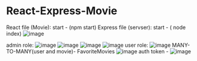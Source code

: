 ﻿# React-Express-Movie
 React file (Movie): start - (npm start)
Express file (servser): start - ( node index)
 ![image](https://github.com/KabylBeken/React-Express-Movie/assets/162076031/229f8283-193e-4f07-a710-ca6f6d9b2eae)

admin role:
![image](https://github.com/KabylBeken/React-Express-Movie/assets/162076031/46629c0c-89e9-4ac3-aac4-a33a950cd067)
![image](https://github.com/KabylBeken/React-Express-Movie/assets/162076031/d27bf623-49d5-4e0e-ae9f-da133ba95563)
![image](https://github.com/KabylBeken/React-Express-Movie/assets/162076031/dae56f49-f398-4e8e-b1c1-301971916722)
![image](https://github.com/KabylBeken/React-Express-Movie/assets/162076031/2f361165-0e67-4ae7-855d-2a000fc6f8e0)
user role:
![image](https://github.com/KabylBeken/React-Express-Movie/assets/162076031/5e98f8f3-abee-4e0e-aa28-13eb9542f198)
 MANY-TO-MANY(user and movie)- FavoriteMovies
 ![image](https://github.com/KabylBeken/React-Express-Movie/assets/162076031/13a1691b-1927-4040-afb1-4b594fbb9457)
 auth token -
 ![image](https://github.com/KabylBeken/React-Express-Movie/assets/162076031/77569cd0-7c45-4e3c-86cf-7c538e56a707)

 





